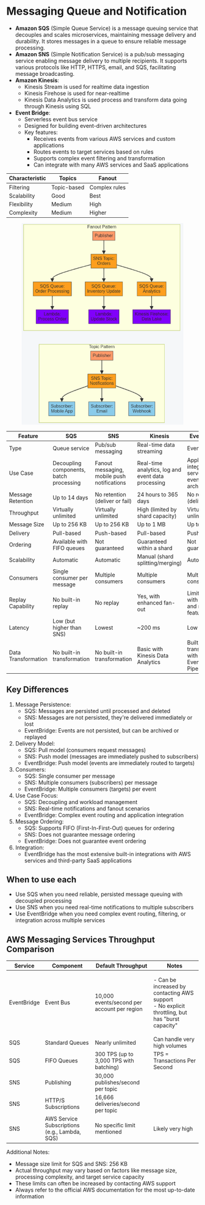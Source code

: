 # Messaging Queue and Notification



* **Amazon SQS** (Simple Queue Service) is a message queuing service that decouples and scales microservices, maintaining message delivery and durability. It stores messages in a queue to ensure reliable message processing.
* **Amazon SNS** (Simple Notification Service) is a pub/sub messaging service enabling message delivery to multiple recipients. It supports various protocols like HTTP, HTTPS, email, and SQS, facilitating message broadcasting.
* **Amazon Kinesis**:
  * Kinesis Stream is used for realtime data ingestion&#x20;
  * Kinesis Firehose is used for near-realtime&#x20;
  * Kinesis Data Analytics is used process and transform data going through Kinesis using SQL
* **Event Bridge**:&#x20;
  * Serverless event bus service
  * Designed for building event-driven architectures
  * Key features:
    * Receives events from various AWS services and custom applications
    * Routes events to target services based on rules
    * Supports complex event filtering and transformation
    * Can integrate with many AWS services and SaaS applications

| Characteristic | Topics      | Fanout        |
| -------------- | ----------- | ------------- |
| Filtering      | Topic-based | Complex rules |
| Scalability    | Good        | Best          |
| Flexibility    | Medium      | High          |
| Complexity     | Medium      | Higher        |

<figure><img src="../../../.gitbook/assets/image (28).png" alt=""><figcaption></figcaption></figure>

| Feature             | SQS                                     | SNS                                         | Kinesis                                            | EventBridge                                                    |
| ------------------- | --------------------------------------- | ------------------------------------------- | -------------------------------------------------- | -------------------------------------------------------------- |
| Type                | Queue service                           | Pub/sub messaging                           | Real-time data streaming                           | Event bus                                                      |
| Use Case            | Decoupling components, batch processing | Fanout messaging, mobile push notifications | Real-time analytics, log and event data processing | Application integration, serverless event-driven architectures |
| Message Retention   | Up to 14 days                           | No retention (deliver or fail)              | 24 hours to 365 days                               | No retention (deliver or fail)                                 |
| Throughput          | Virtually unlimited                     | Virtually unlimited                         | High (limited by shard capacity)                   | Virtually unlimited                                            |
| Message Size        | Up to 256 KB                            | Up to 256 KB                                | Up to 1 MB                                         | Up to 256 KB                                                   |
| Delivery            | Pull-based                              | Push-based                                  | Pull-based                                         | Push-based                                                     |
| Ordering            | Available with FIFO queues              | Not guaranteed                              | Guaranteed within a shard                          | Not guaranteed                                                 |
| Scalability         | Automatic                               | Automatic                                   | Manual (shard splitting/merging)                   | Automatic                                                      |
| Consumers           | Single consumer per message             | Multiple consumers                          | Multiple consumers                                 | Multiple consumers                                             |
| Replay Capability   | No built-in replay                      | No replay                                   | Yes, with enhanced fan-out                         | Limited replay with archive and replay feature                 |
| Latency             | Low (but higher than SNS)               | Lowest                                      | \~200 ms                                           | Low                                                            |
| Data Transformation | No built-in transformation              | No built-in transformation                  | Basic with Kinesis Data Analytics                  | Built-in transformation with EventBridge Pipes                 |

## Key Differences

1. Message Persistence:
   * SQS: Messages are persisted until processed and deleted
   * SNS: Messages are not persisted, they're delivered immediately or lost
   * EventBridge: Events are not persisted, but can be archived or replayed
2. Delivery Model:
   * SQS: Pull model (consumers request messages)
   * SNS: Push model (messages are immediately pushed to subscribers)
   * EventBridge: Push model (events are immediately routed to targets)
3. Consumers:
   * SQS: Single consumer per message
   * SNS: Multiple consumers (subscribers) per message
   * EventBridge: Multiple consumers (targets) per event
4. Use Case Focus:
   * SQS: Decoupling and workload management
   * SNS: Real-time notifications and fanout scenarios
   * EventBridge: Complex event routing and application integration
5. Message Ordering:
   * SQS: Supports FIFO (First-In-First-Out) queues for ordering
   * SNS: Does not guarantee message ordering
   * EventBridge: Does not guarantee event ordering
6. Integration:
   * EventBridge has the most extensive built-in integrations with AWS services and third-party SaaS applications

## When to use each

* Use SQS when you need reliable, persisted message queuing with decoupled processing
* Use SNS when you need real-time notifications to multiple subscribers
* Use EventBridge when you need complex event routing, filtering, or integration across multiple services



## AWS Messaging Services Throughput Comparison

| Service     | Component                                     | Default Throughput                          | Notes                                                                                                     |
| ----------- | --------------------------------------------- | ------------------------------------------- | --------------------------------------------------------------------------------------------------------- |
| EventBridge | Event Bus                                     | 10,000 events/second per account per region | <p>- Can be increased by contacting AWS support<br>- No explicit throttling, but has "burst capacity"</p> |
| SQS         | Standard Queues                               | Nearly unlimited                            | Can handle very high volumes                                                                              |
| SQS         | FIFO Queues                                   | 300 TPS (up to 3,000 TPS with batching)     | TPS = Transactions Per Second                                                                             |
| SNS         | Publishing                                    | 30,000 publishes/second per topic           |                                                                                                           |
| SNS         | HTTP/S Subscriptions                          | 16,666 deliveries/second per topic          |                                                                                                           |
| SNS         | AWS Service Subscriptions (e.g., Lambda, SQS) | No specific limit mentioned                 | Likely very high                                                                                          |

Additional Notes:

* Message size limit for SQS and SNS: 256 KB
* Actual throughput may vary based on factors like message size, processing complexity, and target service capacity
* These limits can often be increased by contacting AWS support
* Always refer to the official AWS documentation for the most up-to-date information
